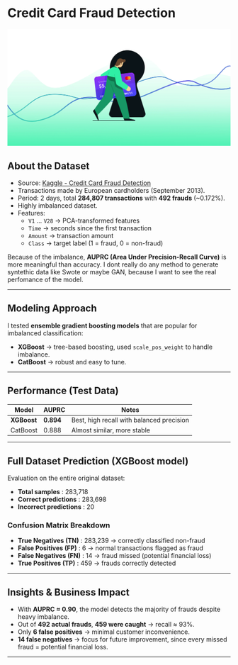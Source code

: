 # Credit Card Fraud Detection
![Fraud Detection](content/Eras-Post-Web.webp)

## About the Dataset
- Source: [Kaggle - Credit Card Fraud Detection](https://www.kaggle.com/mlg-ulb/creditcardfraud)  
- Transactions made by European cardholders (September 2013).  
- Period: 2 days, total **284,807 transactions** with **492 frauds** (~0.172%).  
- Highly imbalanced dataset.  
- Features:  
  - `V1` … `V28` → PCA-transformed features  
  - `Time` → seconds since the first transaction  
  - `Amount` → transaction amount  
  - `Class` → target label (1 = fraud, 0 = non-fraud)  

Because of the imbalance, **AUPRC (Area Under Precision-Recall Curve)** is more meaningful than accuracy. I dont really do any method to generate syntethic data like Swote or maybe GAN, because I want to see the real perfomance of the model.

---

## Modeling Approach
I tested **ensemble gradient boosting models** that are popular for imbalanced classification:  

- **XGBoost** → tree-based boosting, used `scale_pos_weight` to handle imbalance.  
- **CatBoost** → robust and easy to tune.  

---

## Performance (Test Data)

| Model      | AUPRC | Notes |
|------------|-------|-------|
| **XGBoost** | **0.894** | Best, high recall with balanced precision |
| CatBoost   | 0.888 | Almost similar, more stable |

---

## Full Dataset Prediction (XGBoost model)

Evaluation on the entire original dataset:

- **Total samples** : 283,718  
- **Correct predictions** : 283,698  
- **Incorrect predictions** : 20  

### Confusion Matrix Breakdown
- **True Negatives (TN)** : 283,239 → correctly classified non-fraud  
- **False Positives (FP)** : 6 → normal transactions flagged as fraud  
- **False Negatives (FN)** : 14 → fraud missed (potential financial loss)  
- **True Positives (TP)** : 459 → frauds correctly detected  

---

## Insights & Business Impact
- With **AUPRC ≈ 0.90**, the model detects the majority of frauds despite heavy imbalance.  
- Out of **492 actual frauds**, **459 were caught** → recall ≈ 93%.  
- Only **6 false positives** → minimal customer inconvenience.  
- **14 false negatives** → focus for future improvement, since every missed fraud = potential financial loss.  

---
